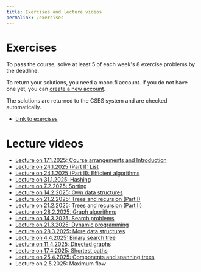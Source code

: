 ```yaml
---
title: Exercises and lecture videos
permalink: /exercises
---
```

    
# Exercises

To pass the course, solve at least 5 of each week's 8 exercise problems by the deadline.

To return your solutions, you need a mooc.fi account. If you do not have one yet, you can [create a new account](https://www.mooc.fi/en/sign-up).

The solutions are returned to the CSES system and are checked automatically.

* [Link to exercises](https://cses.fi/dsa25k/list/)

# Lecture videos

* [Lecture on 17.1.2025: Course arrangements and Introduction](https://www.helsinki.fi/fi/unitube/video/98ef8827-74eb-4a56-9d54-f64e3c80d4d0)
* [Lecture on 24.1.2025 (Part I): List](https://www.helsinki.fi/fi/unitube/video/06a8e96b-cfbb-4bf3-b02d-f0308ab512ba)
* [Lecture on 24.1.2025 (Part II): Efficient algorithms](https://www.helsinki.fi/fi/unitube/video/fc60c141-bacd-4fef-87b7-1882dc07a7cb)
* [Lecture on 31.1.2025: Hashing](https://www.helsinki.fi/fi/unitube/video/e77c8312-3ed9-4554-b25f-ec47d666f103)
* [Lecture on 7.2.2025: Sorting](https://www.helsinki.fi/fi/unitube/video/4bb9213e-8f4c-4f3c-a541-f75c89d35d14)
* [Lecture on 14.2.2025: Own data structures](https://www.helsinki.fi/fi/unitube/video/4d63a5f6-7808-4500-8ddb-e9426875270b)
* [Lecture on 21.2.2025: Trees and recursion (Part I)](https://www.helsinki.fi/fi/unitube/video/85284e2a-05a1-498b-9c6f-3c3a64fd8b29)
* [Lecture on 21.2.2025: Trees and recursion (Part II)](https://www.helsinki.fi/fi/unitube/video/0d22a03d-c582-4ea6-afe5-a5fba0ba8d29)
* [Lecture on 28.2.2025: Graph algorithms](https://www.helsinki.fi/fi/unitube/video/6087a2b2-c9de-4df6-94d7-5969071e9287)
* [Lecture on 14.3.2025: Search problems](https://www.helsinki.fi/fi/unitube/video/64b4a7c5-5b0f-481a-8ac0-78ab166b19d0)
* [Lecture on 21.3.2025: Dynamic programming](https://www.helsinki.fi/fi/unitube/video/6eb9cd04-7d4a-4d52-8c96-4be822f3571c)
* [Lecture on 28.3.2025: More data structures](https://www.helsinki.fi/fi/unitube/video/fd5f401c-54f3-470d-b312-9921a2d0a468)
* [Lecture on 4.4.2025: Binary search tree](https://www.helsinki.fi/fi/unitube/video/268c27b6-d536-4b3b-8eb0-7a4ae1f3b90d)
* [Lecture on 11.4.2025: Directed graphs](https://www.helsinki.fi/fi/unitube/video/1e48d48f-892f-475a-a6e5-7a147071cd2c)
* [Lecture on 17.4.2025: Shortest paths](https://www.helsinki.fi/fi/unitube/video/2da3edaf-0e44-4137-aa8f-7315d12741dc)
* [Lecture on 25.4.2025: Components and spanning trees](https://www.helsinki.fi/fi/unitube/video/6d326561-3da6-40f1-8e3e-067609222fab)
* Lecture on 2.5.2025: Maximum flow


 
